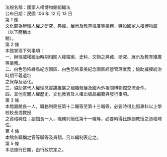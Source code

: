 法規名稱：國家人權博物館組織法  
公布日期：民國 106 年 12 月 13 日  
第 1 條  
文化部為辦理人權之研究、典藏、展示及教育推廣等業務，特設國家人權博物館（以下簡稱本  
館）。  
第 2 條  
本館掌理下列事項：  
一、辦理威權統治時期相關人權檔案、史料、文物之典藏、研究、展示及教育推廣等業務。  
二、白色恐怖綠島紀念園區、白色恐怖景美紀念園區經營管理業務；協助威權統治時期不義遺址  
之保存及活化。  
三、協助當代人權理念實踐推廣之組織發展及國內外相關博物館交流合作。  
四、其他有關人權歷史、文化教育及人權出版品編纂與發行事項。  
第 3 條  
本館置館長一人，職務列簡任第十二職等至第十三職等，必要時得比照專科以上學校校長或教授  
之資格聘任；副館長一人，職務列簡任第十一職等，必要時得比照副教授之資格聘任。  
第 4 條  
本館各職稱之官等職等及員額，另以編制表定之。  
第 5 條  
本法施行日期，由行政院定之。  


